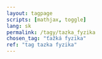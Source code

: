 ```yaml
---
layout: tagpage
scripts: [mathjax, toggle]
lang: sk
permalink: /tagy/tazka_fyzika
chosen_tag: "ťažká fyzika"
ref: "tag tazka fyzika"
---
```

